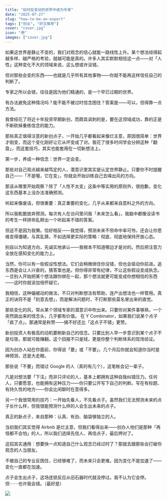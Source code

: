 ```yaml
---
title: "如何在变动的世界中成为专家"
date: "2025-07-27"
slug: "how-to-be-an-expert"
tags: ["创业", "好文推荐"]
cover: "cover.jpg"
icon: "😎"
images: ["cover.jpg"]
---
```

如果这世界是静止不变的，我们对观念的信心就能一路线性上升。某个想法经得起越多样、越严格的考验，就越可能是真的。许多人其实默默相信这一点——对「人性」这种变化不大的领域来说，这么想或许没错。



但对那些会变的东西——也就是几乎所有其他事物——你就不能再这样信任自己的判断了。



专家之所以会错，往往是因为他们精通的，是一个早已过期的世界。



有办法避免这种情况吗？能不能不被过时信念困住？答案是——可以，但得靠一点方法。



我曾经花了将近十年投资早期新创，而颇具讽刺的是，要在这领域成功，靠的正是不断砍掉重练信念的能力。



那些真正值得注意的新创点子，一开始几乎都看起来像烂主意，原因很简单：世界才刚变，而这个变化刚好让它从坏变成了对。我花了很多时间学会分辨这种「翻盘」，而这套技巧，其实也能套用在一切新想法上。



第一步，养成一种信念：世界一定会变。



那些对自己观点越来越笃定的人，潜意识里其实是认定世界静止。只要你不时提醒自己——「不是喔，它在变」，你就会开始训练自己去嗅出风的方向。



那该从哪里开始观察？除了「人性不太变」这条中等实用的原则外，很抱歉，变化这东西基本上没办法准确预测。



听起来像废话，但很重要：真正重要的变化，几乎从来都来自意料之外的方向。



所以我乾脆放弃预测。每次有人在访问里问我「未来怎么看」，我脑中都像没读书的考生一样拼命乱掰出一个听起来不错的答案。



但这不是因为我懒。恰好相反——我觉得，预测未来不但命中率可怜，还会让你思维变得僵硬。与其乱猜，不如选择更实际的策略：彻底、彻底地保持开放心态。



别自以为知道方向，先诚实地承认——我根本不知道哪边才是对的。然后把注意力全放在感知变化的能力上。



当然，你可以有一些假设性想法。它们会稍微绑住你没错，但也会驱动你前进。追东西是会让人兴奋的，猜答案也是。但你得非常有纪律，不让这些假设变成执念。
一旦别人开始把某个想法跟你绑在一起，那个想法就更可能变成你想相信的东西——这时你就该加倍怀疑它。



我相信，这种偏被动的做法，不只对判断想法有帮助，连产出想法也一样管用。真正的诀窍不是「刻意去想」，而是解决问题时，不打断那些莫名冒出来的直觉。



那些变化的风，常从某个领域专家的潜意识中吹出来。只要你对某件事够熟，一个突然跳出来的怪念头，几乎都有价值。
在 Y Combinator，如果我们说某个点子「疯了点」，那通常是称赞——搞不好还比「这点子不错」更赞。



新创投资人有极高的动机要刷新自己的信念。只要比别人早一步意识到某个点子不是垃圾，那就可能赚翻。这个回报不只是钱，更是你整个判断体系的现场验证。



因为创办人站在你面前，你得说「要」或「不要」，几个月后你就会知道你当时是神预测，还是大走眼。



那些说「不要」而错过 Google 的人（真的有几个），这笔帐会记一辈子。



凡是对想法要「下注」而非只评论的人，基本上都拥有这种自我纠错压力。任何人，只要愿意，也能拥有这种压力——你只要公开写下自己的判断。写在有标题、有持久性的地方——你会比闲聊时在意得多。



另一个我很常用的技巧：一开始先看人，不先看点子。虽然我们无法预测未来的点子长什么样，但我很能预测什么样的人会生出未来的点子。



真正的新点子，来自那种：认真、有劲、脑袋够独立的人。



当初我们其实觉得 Airbnb 是烂主意，但我们看得出来——创办人他们是那种「再怪都不会怕」的人，所以我们选择先信人、再信点子，最后押对了。



这招其实通用：想要快一点知道自己什么观念已经过时了？那就去跟那些会打破你观念的人当朋友。



不被自己的专业反困住，已经够难了，而未来只会更难。因为变化不是加速了——变化一直都在加速。



点子会生出点子，这场连锁反应从旧石器时代就没停过。我不认为它会停。
但⋯⋯也许我会错。（最好是）




![](https://prod-files-secure.s3.us-west-2.amazonaws.com/112d0858-5090-4d34-a606-b75eb8d65fd2/46476355-9cf3-4e99-9b7a-3531bc426380/1000202064.png?X-Amz-Algorithm=AWS4-HMAC-SHA256&X-Amz-Content-Sha256=UNSIGNED-PAYLOAD&X-Amz-Credential=ASIAZI2LB466SFKYEHGD%2F20250928%2Fus-west-2%2Fs3%2Faws4_request&X-Amz-Date=20250928T074252Z&X-Amz-Expires=3600&X-Amz-Security-Token=IQoJb3JpZ2luX2VjEC8aCXVzLXdlc3QtMiJGMEQCIAMCISqYxSEyhByfNeioY9YZuzvchyV7El0xRHp40g5jAiAy7KBYJWSGzk6fqXqwC1cUlTeBuYXxFbLNi6Rvy94f4SqIBAi4%2F%2F%2F%2F%2F%2F%2F%2F%2F%2F8BEAAaDDYzNzQyMzE4MzgwNSIMu1SNOKzqrj8abK%2BZKtwDSRtOKs%2FqIDlTzAPD4n2u%2F0RTe%2F%2BZatBlSb3JIx1BJYU01owRP9qtCgLzYv7VIsSOZmc%2BXFsR2h22KvWnrxzn4NQOhfZl8EQ1PMX4JzHb%2FqPfpi3GQr90ZvaZve8IKRbVRzPciuqbmnwiLxg73CPvZ9QwxSCHqbNBvJJdwnpUBt2v6zWM6hqIWF24KuEUpXYbw9IPNIm8gC8iu4sK0yyryOmsQd3hO4ANfHj7CsRNiFdK0qV7gnTV%2BpB%2FL98JaYqXcndsjU6B0vOPR4liSSLQk5425UtaHZfb%2F2ucVxAH3bs7PPeFN%2BICJP8a0vw0dUe4EaMQBOvpsHwRiMINvlbBAS7X8r%2FyXb3qLV7WZ3kTrKUNf%2Bdru9s%2FTbKgDzlpgf78cHN6JECGbLCypCKfgwLRMPkvgiCAT0VNdniFQ70RmHsoySEGW48%2FR6IEF1PgOt7TeX2e4SNY6T97nSU6DTpiBciarjG2qTDc6wDSb4BKwI%2FzJYQ5D5Blt51s8uXzzk2KXCo4%2FBWi8oEICVl66lExRNqgKbFQPjeGMb9mLUxEI3VsLtAAn4nE2BKHezie29bdre%2B6RcmvWjeGtB0sb7Hf9uJWXLA3%2BXp6nT8PiDQPo6ahHeJGPK%2Fn4aduqnow67jjxgY6pgE5GhwPBVRkb40tTNCb%2BAE61u9uNSClVbTQ03SHd%2BdVZXN4vFyz5hCk6a6IYOcPJhSU2lQCqnWv8pbVZivjlETQSXs4NX85Hq4jArTrC1VFKIoAq1Svukn4UdRDnrFzDi1kYUsIiy%2FePytzfFhrgx%2FCOwz1SlgPhED2obm1hjR6JIXqGbeGxeGhwC3jRu0ITRq0%2BmQCAr6iV%2FNY0tcWummxwxCChN9T&X-Amz-Signature=59fa2c51136fed825704830e36cbf951a281585b5162b1711bfec410fc76acf4&X-Amz-SignedHeaders=host&x-amz-checksum-mode=ENABLED&x-id=GetObject)

